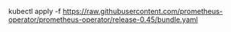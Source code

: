 kubectl apply -f https://raw.githubusercontent.com/prometheus-operator/prometheus-operator/release-0.45/bundle.yaml
